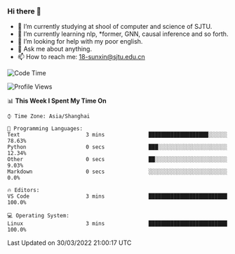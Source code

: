 ### Hi there 👋

<!--
**sunxin000/sunxin000** is a ✨ _special_ ✨ repository because its `README.md` (this file) appears on your GitHub profile.

Here are some ideas to get you started:

- 🔭 I’m currently working on ...
- 🌱 I’m currently learning ...
- 👯 I’m looking to collaborate on ...
- 🤔 I’m looking for help with ...
- 💬 Ask me about ...
- 📫 How to reach me: ...
- 😄 Pronouns: ...
- ⚡ Fun fact: ...
-->
- 🏫 I’m currently studying at shool of computer and science of SJTU.
- 🌱 I’m currently learning nlp, \*former, GNN, causal inference and so forth.
- 🤔 I’m looking for help with my poor english.
- 💬 Ask me about anything.
- 📫 How to reach me: 18-sunxin@sjtu.edu.cn
<!--START_SECTION:waka-->
![Code Time](http://img.shields.io/badge/Code%20Time-126%20hrs%2018%20mins-blue)

![Profile Views](http://img.shields.io/badge/Profile%20Views-13-blue)

📊 **This Week I Spent My Time On** 

```text
⌚︎ Time Zone: Asia/Shanghai

💬 Programming Languages: 
Text                     3 mins              ███████████████████░░░░░░   78.63% 
Python                   0 secs              ███░░░░░░░░░░░░░░░░░░░░░░   12.34% 
Other                    0 secs              ██░░░░░░░░░░░░░░░░░░░░░░░   9.03% 
Markdown                 0 secs              ░░░░░░░░░░░░░░░░░░░░░░░░░   0.0%

🔥 Editors: 
VS Code                  3 mins              █████████████████████████   100.0%

💻 Operating System: 
Linux                    3 mins              █████████████████████████   100.0%

```


 Last Updated on 30/03/2022 21:00:17 UTC
<!--END_SECTION:waka-->
